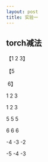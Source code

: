 ```yaml
---
layout: post
title: 实验一
---
```


## torch减法

【1 2 3】

【5

​    6】

1 2 3

1 2 3

5 5 5

6 6 6

-4 -3 -2 

-5 -4 -3